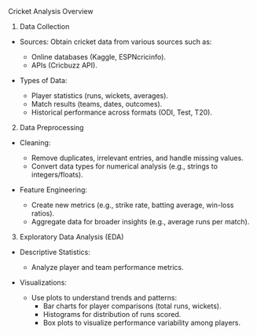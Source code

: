 
Cricket Analysis Overview

1. Data Collection
- Sources: Obtain cricket data from various sources such as:
  - Online databases (Kaggle, ESPNcricinfo).
  - APIs (Cricbuzz API).
  
- Types of Data:
  - Player statistics (runs, wickets, averages).
  - Match results (teams, dates, outcomes).
  - Historical performance across formats (ODI, Test, T20).

2. Data Preprocessing
- Cleaning:
  - Remove duplicates, irrelevant entries, and handle missing values.
  - Convert data types for numerical analysis (e.g., strings to integers/floats).
  
- Feature Engineering:
  - Create new metrics (e.g., strike rate, batting average, win-loss ratios).
  - Aggregate data for broader insights (e.g., average runs per match).

 3. Exploratory Data Analysis (EDA)
- Descriptive Statistics:
  - Analyze player and team performance metrics.
  
- Visualizations:
  - Use plots to understand trends and patterns:
    - Bar charts for player comparisons (total runs, wickets).
    - Histograms for distribution of runs scored.
    - Box plots to visualize performance variability among players.
